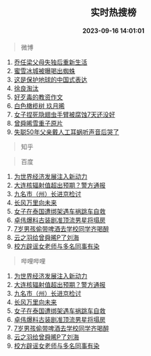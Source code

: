 <div align="center"><h2>实时热搜榜</h2><h4>2023-09-16 14:01:01</h4></div>

> 微博  

1. [乔任梁父母失独后重新生活](https://s.weibo.com/weibo?q=%23%E4%B9%94%E4%BB%BB%E6%A2%81%E7%88%B6%E6%AF%8D%E5%A4%B1%E7%8B%AC%E5%90%8E%E9%87%8D%E6%96%B0%E7%94%9F%E6%B4%BB%23&t=31&band_rank=1&Refer=top)<br />
2. [蜜雪冰城被曝喝出蜘蛛](https://s.weibo.com/weibo?q=%23%E8%9C%9C%E9%9B%AA%E5%86%B0%E5%9F%8E%E8%A2%AB%E6%9B%9D%E5%96%9D%E5%87%BA%E8%9C%98%E8%9B%9B%23&t=31&band_rank=2&Refer=top)<br />
3. [这是保护地球的中国式表达](https://s.weibo.com/weibo?q=%23%E8%BF%99%E6%98%AF%E4%BF%9D%E6%8A%A4%E5%9C%B0%E7%90%83%E7%9A%84%E4%B8%AD%E5%9B%BD%E5%BC%8F%E8%A1%A8%E8%BE%BE%23&t=31&band_rank=3&Refer=top)<br />
4. [徐良淘汰](https://s.weibo.com/weibo?q=%E5%BE%90%E8%89%AF%E6%B7%98%E6%B1%B0&t=31&band_rank=4&Refer=top)<br />
5. [好歹毒的教资作文](https://s.weibo.com/weibo?q=%E5%A5%BD%E6%AD%B9%E6%AF%92%E7%9A%84%E6%95%99%E8%B5%84%E4%BD%9C%E6%96%87&t=31&band_rank=5&Refer=top)<br />
6. [白色橄榄树 玖月晞](https://s.weibo.com/weibo?q=%E7%99%BD%E8%89%B2%E6%A9%84%E6%A6%84%E6%A0%91%20%E7%8E%96%E6%9C%88%E6%99%9E&t=31&band_rank=6&Refer=top)<br />
7. [女子捏死隐翅虫手臂被腐蚀7天还没好](https://s.weibo.com/weibo?q=%23%E5%A5%B3%E5%AD%90%E6%8D%8F%E6%AD%BB%E9%9A%90%E7%BF%85%E8%99%AB%E6%89%8B%E8%87%82%E8%A2%AB%E8%85%90%E8%9A%807%E5%A4%A9%E8%BF%98%E6%B2%A1%E5%A5%BD%23&t=31&band_rank=7&Refer=top)<br />
8. [曾舜晞雪重子原片](https://s.weibo.com/weibo?q=%23%E6%9B%BE%E8%88%9C%E6%99%9E%E9%9B%AA%E9%87%8D%E5%AD%90%E5%8E%9F%E7%89%87%23&t=31&band_rank=8&Refer=top)<br />
9. [失聪50年父亲戴人工耳蜗听声音后哭了](https://s.weibo.com/weibo?q=%23%E5%A4%B1%E8%81%AA50%E5%B9%B4%E7%88%B6%E4%BA%B2%E6%88%B4%E4%BA%BA%E5%B7%A5%E8%80%B3%E8%9C%97%E5%90%AC%E5%A3%B0%E9%9F%B3%E5%90%8E%E5%93%AD%E4%BA%86%23&t=31&band_rank=9&Refer=top)<br />

> 知乎  


> 百度  

1. [为世界经济发展注入新动力](https://www.baidu.com/s?wd=%E4%B8%BA%E4%B8%96%E7%95%8C%E7%BB%8F%E6%B5%8E%E5%8F%91%E5%B1%95%E6%B3%A8%E5%85%A5%E6%96%B0%E5%8A%A8%E5%8A%9B&sa=fyb_news&rsv_dl=fyb_news)<br />
2. [大连核辐射值超出预期？警方通报](https://www.baidu.com/s?wd=%E5%A4%A7%E8%BF%9E%E6%A0%B8%E8%BE%90%E5%B0%84%E5%80%BC%E8%B6%85%E5%87%BA%E9%A2%84%E6%9C%9F%EF%BC%9F%E8%AD%A6%E6%96%B9%E9%80%9A%E6%8A%A5&sa=fyb_news&rsv_dl=fyb_news)<br />
3. [九名市（州）长进京检讨](https://www.baidu.com/s?wd=%E4%B9%9D%E5%90%8D%E5%B8%82%EF%BC%88%E5%B7%9E%EF%BC%89%E9%95%BF%E8%BF%9B%E4%BA%AC%E6%A3%80%E8%AE%A8&sa=fyb_news&rsv_dl=fyb_news)<br />
4. [长风万里向未来](https://www.baidu.com/s?wd=%E9%95%BF%E9%A3%8E%E4%B8%87%E9%87%8C%E5%90%91%E6%9C%AA%E6%9D%A5&sa=fyb_news&rsv_dl=fyb_news)<br />
5. [女子在泰国遭绑架遇车祸跳车自救](https://www.baidu.com/s?wd=%E5%A5%B3%E5%AD%90%E5%9C%A8%E6%B3%B0%E5%9B%BD%E9%81%AD%E7%BB%91%E6%9E%B6%E9%81%87%E8%BD%A6%E7%A5%B8%E8%B7%B3%E8%BD%A6%E8%87%AA%E6%95%91&sa=fyb_news&rsv_dl=fyb_news)<br />
6. [卓伟爆料古装剧准顶流男星将塌房](https://www.baidu.com/s?wd=%E5%8D%93%E4%BC%9F%E7%88%86%E6%96%99%E5%8F%A4%E8%A3%85%E5%89%A7%E5%87%86%E9%A1%B6%E6%B5%81%E7%94%B7%E6%98%9F%E5%B0%86%E5%A1%8C%E6%88%BF&sa=fyb_news&rsv_dl=fyb_news)<br />
7. [7岁男孩偷带啤酒去学校同学齐喝醉](https://www.baidu.com/s?wd=7%E5%B2%81%E7%94%B7%E5%AD%A9%E5%81%B7%E5%B8%A6%E5%95%A4%E9%85%92%E5%8E%BB%E5%AD%A6%E6%A0%A1%E5%90%8C%E5%AD%A6%E9%BD%90%E5%96%9D%E9%86%89&sa=fyb_news&rsv_dl=fyb_news)<br />
8. [云之羽给曾舜晞P了刘海](https://www.baidu.com/s?wd=%E4%BA%91%E4%B9%8B%E7%BE%BD%E7%BB%99%E6%9B%BE%E8%88%9C%E6%99%9EP%E4%BA%86%E5%88%98%E6%B5%B7&sa=fyb_news&rsv_dl=fyb_news)<br />
9. [校方辟谣女老师与多名同事有染](https://www.baidu.com/s?wd=%E6%A0%A1%E6%96%B9%E8%BE%9F%E8%B0%A3%E5%A5%B3%E8%80%81%E5%B8%88%E4%B8%8E%E5%A4%9A%E5%90%8D%E5%90%8C%E4%BA%8B%E6%9C%89%E6%9F%93&sa=fyb_news&rsv_dl=fyb_news)<br />

> 哔哩哔哩  

1. [为世界经济发展注入新动力](https://www.baidu.com/s?wd=%E4%B8%BA%E4%B8%96%E7%95%8C%E7%BB%8F%E6%B5%8E%E5%8F%91%E5%B1%95%E6%B3%A8%E5%85%A5%E6%96%B0%E5%8A%A8%E5%8A%9B&sa=fyb_news&rsv_dl=fyb_news)<br />
2. [大连核辐射值超出预期？警方通报](https://www.baidu.com/s?wd=%E5%A4%A7%E8%BF%9E%E6%A0%B8%E8%BE%90%E5%B0%84%E5%80%BC%E8%B6%85%E5%87%BA%E9%A2%84%E6%9C%9F%EF%BC%9F%E8%AD%A6%E6%96%B9%E9%80%9A%E6%8A%A5&sa=fyb_news&rsv_dl=fyb_news)<br />
3. [九名市（州）长进京检讨](https://www.baidu.com/s?wd=%E4%B9%9D%E5%90%8D%E5%B8%82%EF%BC%88%E5%B7%9E%EF%BC%89%E9%95%BF%E8%BF%9B%E4%BA%AC%E6%A3%80%E8%AE%A8&sa=fyb_news&rsv_dl=fyb_news)<br />
4. [长风万里向未来](https://www.baidu.com/s?wd=%E9%95%BF%E9%A3%8E%E4%B8%87%E9%87%8C%E5%90%91%E6%9C%AA%E6%9D%A5&sa=fyb_news&rsv_dl=fyb_news)<br />
5. [女子在泰国遭绑架遇车祸跳车自救](https://www.baidu.com/s?wd=%E5%A5%B3%E5%AD%90%E5%9C%A8%E6%B3%B0%E5%9B%BD%E9%81%AD%E7%BB%91%E6%9E%B6%E9%81%87%E8%BD%A6%E7%A5%B8%E8%B7%B3%E8%BD%A6%E8%87%AA%E6%95%91&sa=fyb_news&rsv_dl=fyb_news)<br />
6. [卓伟爆料古装剧准顶流男星将塌房](https://www.baidu.com/s?wd=%E5%8D%93%E4%BC%9F%E7%88%86%E6%96%99%E5%8F%A4%E8%A3%85%E5%89%A7%E5%87%86%E9%A1%B6%E6%B5%81%E7%94%B7%E6%98%9F%E5%B0%86%E5%A1%8C%E6%88%BF&sa=fyb_news&rsv_dl=fyb_news)<br />
7. [7岁男孩偷带啤酒去学校同学齐喝醉](https://www.baidu.com/s?wd=7%E5%B2%81%E7%94%B7%E5%AD%A9%E5%81%B7%E5%B8%A6%E5%95%A4%E9%85%92%E5%8E%BB%E5%AD%A6%E6%A0%A1%E5%90%8C%E5%AD%A6%E9%BD%90%E5%96%9D%E9%86%89&sa=fyb_news&rsv_dl=fyb_news)<br />
8. [云之羽给曾舜晞P了刘海](https://www.baidu.com/s?wd=%E4%BA%91%E4%B9%8B%E7%BE%BD%E7%BB%99%E6%9B%BE%E8%88%9C%E6%99%9EP%E4%BA%86%E5%88%98%E6%B5%B7&sa=fyb_news&rsv_dl=fyb_news)<br />
9. [校方辟谣女老师与多名同事有染](https://www.baidu.com/s?wd=%E6%A0%A1%E6%96%B9%E8%BE%9F%E8%B0%A3%E5%A5%B3%E8%80%81%E5%B8%88%E4%B8%8E%E5%A4%9A%E5%90%8D%E5%90%8C%E4%BA%8B%E6%9C%89%E6%9F%93&sa=fyb_news&rsv_dl=fyb_news)<br />
